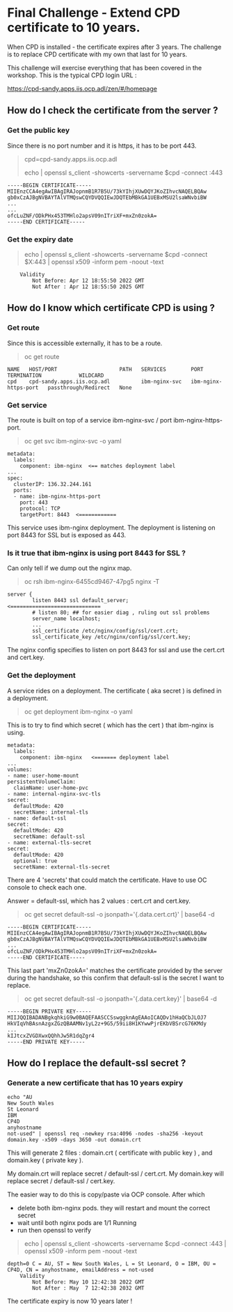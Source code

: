 # Final Challenge - Extend CPD certificate to 10 years.

When CPD is installed - the certificate expires after 3 years.  The challenge is to replace CPD certificate with my own that last for 10 years. 

This challenge will exercise everything that has been covered in the workshop.  This is the typical CPD login URL : 

https://cpd-sandy.apps.iis.ocp.adl/zen/#/homepage

## How do I check the certificate from the server ?

### Get the public key

Since there is no port number and it is https, it has to be port 443.

> cpd=cpd-sandy.apps.iis.ocp.adl
> 
> echo | openssl s_client -showcerts -servername $cpd -connect :443

```
-----BEGIN CERTIFICATE-----
MIIEnzCCA4egAwIBAgIRAJopnmB1R7B5U/73kYIhjXUwDQYJKoZIhvcNAQELBQAw
gb0xCzAJBgNVBAYTAlVTMQswCQYDVQQIEwJDQTEbMBkGA1UEBxMSU2lsaWNvbiBW
...
...
ofcLuZNF/ODkPHx453TMHlo2apsV09nITriXF+mxZn0zokA=
-----END CERTIFICATE-----
```

### Get the expiry date

> echo | openssl s_client -showcerts -servername $cpd -connect $X:443 | openssl x509 -inform pem -noout -text

```
    Validity
        Not Before: Apr 12 18:55:50 2022 GMT
        Not After : Apr 12 18:55:50 2025 GMT
```

## How do I know which certificate CPD is using ?

### Get route

Since this is accessible externally, it has to be a route.

> oc get route 

``` 
NAME   HOST/PORT                    PATH   SERVICES        PORT                   TERMINATION            WILDCARD
cpd    cpd-sandy.apps.iis.ocp.adl          ibm-nginx-svc   ibm-nginx-https-port   passthrough/Redirect   None
```

### Get service

The route is built on top of a service ibm-nginx-svc / port ibm-nginx-https-port.

> oc get svc ibm-nginx-svc -o yaml

```
metadata:
  labels:
    component: ibm-nginx  <== matches deployment label
...
spec:
  clusterIP: 136.32.244.161
  ports:
  - name: ibm-nginx-https-port
    port: 443
    protocol: TCP
    targetPort: 8443  <============  
```

This service uses ibm-nginx deployment.  The deployment is listening on port 8443 for SSL but is exposed as 443.

### Is it true that ibm-nginx is using port 8443 for SSL ?

Can only tell if we dump out the nginx map.  

> oc rsh ibm-nginx-6455cd9467-47pg5 nginx -T 

```
server {
        listen 8443 ssl default_server;   <=============================
        # listen 80; ## for easier diag , ruling out ssl problems
        server_name localhost;
        ...
        ssl_certificate /etc/nginx/config/ssl/cert.crt;
        ssl_certificate_key /etc/nginx/config/ssl/cert.key;
```

The nginx config specifies to listen on port 8443 for ssl and use the cert.crt and cert.key.

### Get the deployment

A service rides on a deployment.   The certificate ( aka secret )  is defined in a deployment.  

> oc get deployment ibm-nginx -o yaml

This is to try to find which secret ( which has the cert ) that ibm-nginx is using.

``` 
metadata:
  labels:
    component: ibm-nginx   <======= deployment label
...
volumes:
- name: user-home-mount
persistentVolumeClaim:
  claimName: user-home-pvc
- name: internal-nginx-svc-tls
secret:
  defaultMode: 420
  secretName: internal-tls
- name: default-ssl
secret:
  defaultMode: 420
  secretName: default-ssl
- name: external-tls-secret
secret:
  defaultMode: 420
  optional: true
  secretName: external-tls-secret
```

There are 4 'secrets' that could match the certificate.  Have to use OC console to check each one.   

Answer = default-ssl, which has 2 values : cert.crt and cert.key.

> oc get secret default-ssl -o jsonpath='{.data.cert\.crt}' | base64 -d

``` 
-----BEGIN CERTIFICATE-----
MIIEnzCCA4egAwIBAgIRAJopnmB1R7B5U/73kYIhjXUwDQYJKoZIhvcNAQELBQAw
gb0xCzAJBgNVBAYTAlVTMQswCQYDVQQIEwJDQTEbMBkGA1UEBxMSU2lsaWNvbiBW
...
ofcLuZNF/ODkPHx453TMHlo2apsV09nITriXF+mxZn0zokA=
-----END CERTIFICATE-----
```

This last part 'mxZn0zokA=' matches the certificate provided by the server during the handshake, so this confirm that default-ssl is the secret I want to replace.

> oc get secret default-ssl -o jsonpath='{.data.cert\.key}' | base64 -d

```
-----BEGIN PRIVATE KEY-----
MIIJQQIBADANBgkqhkiG9w0BAQEFAASCCSswggknAgEAAoICAQDv1hHaQCbJLOJ7
HkVIqVhBAsnAzgxZGzQBAAMNv1yL2z+9G5/59ii8H1KYwwPjrEKbVBSrcG76KMdy
...
kIJtcxZVGDXwxQQhhJw5R1dqZgr4
-----END PRIVATE KEY-----
```

## How do I replace the default-ssl secret ?

### Generate a new certificate that has 10 years expiry 

``` 
echo "AU
New South Wales
St Leonard
IBM
CP4D
anyhostname
not-used" | openssl req -newkey rsa:4096 -nodes -sha256 -keyout domain.key -x509 -days 3650 -out domain.crt
```

This will generate 2 files : domain.crt ( certificate with public key ) , and domain.key ( private key ).

My domain.crt will replace secret / default-ssl / cert.crt.
My domain.key will replace secret / default-ssl / cert.key.

The easier way to do this is copy/paste via OCP console.  After which 

- delete both ibm-nginx pods.  they will restart and mount the correct secret
- wait until both nginx pods are 1/1 Running
- run then openssl to verify

> echo | openssl s_client -showcerts -servername $cpd -connect :443 | openssl x509 -inform pem -noout -text

``` 
depth=0 C = AU, ST = New South Wales, L = St Leonard, O = IBM, OU = CP4D, CN = anyhostname, emailAddress = not-used
    Validity
        Not Before: May 10 12:42:38 2022 GMT
        Not After : May  7 12:42:38 2032 GMT
```

The certificate expiry is now 10 years later !
